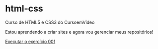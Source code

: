 # html-css
 Curso de HTML5 e CSS3 do CursoemVídeo

 Estou aprendendo a criar sites e agora vou gerenciar meus repositórios!



<a href="https://ryanbarros.github.io/html-css/exercicios/ex001/">Executar o exercício 001</a>
